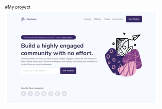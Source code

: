 #My proyect
![hola](https://github.com/EMAXSS05/waitlist_Starter_files/blob/main/Waitlist_Starter_Files/Design/Landing%20Page%20-%20Desktop%20View.png)
